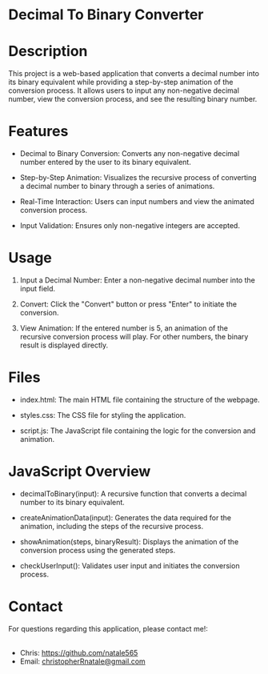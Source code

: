 # Decimal To Binary Converter

# Description

This project is a web-based application that converts a decimal number into its binary equivalent while providing a step-by-step animation of the conversion process. It allows users to input any non-negative decimal number, view the conversion process, and see the resulting binary number.

# Features

- Decimal to Binary Conversion: Converts any non-negative decimal number entered by the user to its binary equivalent.

- Step-by-Step Animation: Visualizes the recursive process of converting a decimal number to binary through a series of animations.

- Real-Time Interaction: Users can input numbers and view the animated conversion process.

- Input Validation: Ensures only non-negative integers are accepted.

# Usage

1. Input a Decimal Number: Enter a non-negative decimal number into the input field.

2. Convert: Click the "Convert" button or press "Enter" to initiate the conversion.

3. View Animation: If the entered number is 5, an animation of the recursive conversion process will play. For other numbers, the binary result is displayed directly.

# Files

- index.html: The main HTML file containing the structure of the webpage.

- styles.css: The CSS file for styling the application.

- script.js: The JavaScript file containing the logic for the conversion and animation.

# JavaScript Overview

- decimalToBinary(input): A recursive function that converts a decimal number to its binary equivalent.

- createAnimationData(input): Generates the data required for the animation, including the steps of the recursive process.

- showAnimation(steps, binaryResult): Displays the animation of the conversion process using the generated steps.

- checkUserInput(): Validates user input and initiates the conversion process.


# Contact

For questions regarding this application, please contact me!:
<br>
<br>
- Chris: https://github.com/natale565
- Email: christopherRnatale@gmail.com